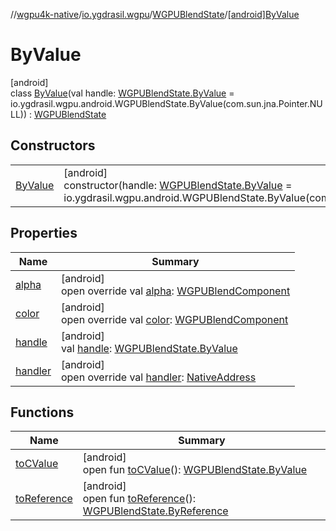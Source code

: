//[wgpu4k-native](../../../../index.md)/[io.ygdrasil.wgpu](../../index.md)/[WGPUBlendState](../index.md)/[[android]ByValue](index.md)

# ByValue

[android]\
class [ByValue](index.md)(val handle: [WGPUBlendState.ByValue](../../../io.ygdrasil.wgpu.android/-w-g-p-u-blend-state/-by-value/index.md) = io.ygdrasil.wgpu.android.WGPUBlendState.ByValue(com.sun.jna.Pointer.NULL)) : [WGPUBlendState](../index.md)

## Constructors

| | |
|---|---|
| [ByValue](-by-value.md) | [android]<br>constructor(handle: [WGPUBlendState.ByValue](../../../io.ygdrasil.wgpu.android/-w-g-p-u-blend-state/-by-value/index.md) = io.ygdrasil.wgpu.android.WGPUBlendState.ByValue(com.sun.jna.Pointer.NULL)) |

## Properties

| Name | Summary |
|---|---|
| [alpha](alpha.md) | [android]<br>open override val [alpha](alpha.md): [WGPUBlendComponent](../../-w-g-p-u-blend-component/index.md) |
| [color](color.md) | [android]<br>open override val [color](color.md): [WGPUBlendComponent](../../-w-g-p-u-blend-component/index.md) |
| [handle](handle.md) | [android]<br>val [handle](handle.md): [WGPUBlendState.ByValue](../../../io.ygdrasil.wgpu.android/-w-g-p-u-blend-state/-by-value/index.md) |
| [handler](handler.md) | [android]<br>open override val [handler](handler.md): [NativeAddress](../../../ffi/-native-address/index.md) |

## Functions

| Name | Summary |
|---|---|
| [toCValue](../[android]to-c-value.md) | [android]<br>open fun [toCValue](../[android]to-c-value.md)(): [WGPUBlendState.ByValue](../../../io.ygdrasil.wgpu.android/-w-g-p-u-blend-state/-by-value/index.md) |
| [toReference](../to-reference.md) | [android]<br>open fun [toReference](../to-reference.md)(): [WGPUBlendState.ByReference](../../../io.ygdrasil.wgpu.android/-w-g-p-u-blend-state/-by-reference/index.md) |